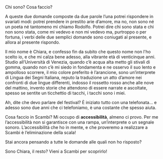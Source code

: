 Chi sono? Cosa faccio?

A queste due domande composte da due parole l’una potrei rispondere in svariati modi: potrei prendere in prestito arie d’amore, ma no, non sono né un poeta né tantomeno mi chiamo Rodolfo. Potrei dire chi sono stata e chi non sono stata, come mi vedevo e non mi vedevo ma, purtroppo o per fortuna, i verbi delle due semplici domande sono coniugati al presente, e allora al presente rispondo.

Il mio nome è Chiara, e confesso fin da subito che questo nome non l'ho scelto io, e che mi calza bene adesso, alla vibrante età di venticinque anni. Studio all’Università di Venezia, quando c’è acqua alta metto gli stivali di gomma, quando non c’è mi siedo in fondamenta e ne osservo il suo lento e ampolloso scorrere, il mio colore preferito è l’arancione, sono un’interprete di Lingua dei Segni Italiana, reputo la traduzione un atto d’amore nei confronti di due lingue differenti, indosso il rossetto rosso anche alle nove del mattino, invento storie che attendono di essere narrate e ascoltate, spesso se sentite un ticchettio di tacchi, i tacchi sono i miei.

Ah, dite che devo parlare del festival? È iniziato tutto con una telefonata… e adesso sono due anni che ci telefoniamo, è una costante che spesso aiuta.

Cosa faccio in Scambi? Mi occupo di **accessibilità**, almeno ci provo. Per me l’accessibilità non si garantisce con una rampa, un’interprete o un segnale sonoro. L’accessibilità che ho in mente, e che proveremo a realizzare a Scambi è l’eliminazione della scala!

Stai ancora pensando a tutte le domande alle quali non ho risposto?

Sono Chiara, il resto? Vieni a Scambi per scoprirlo!
